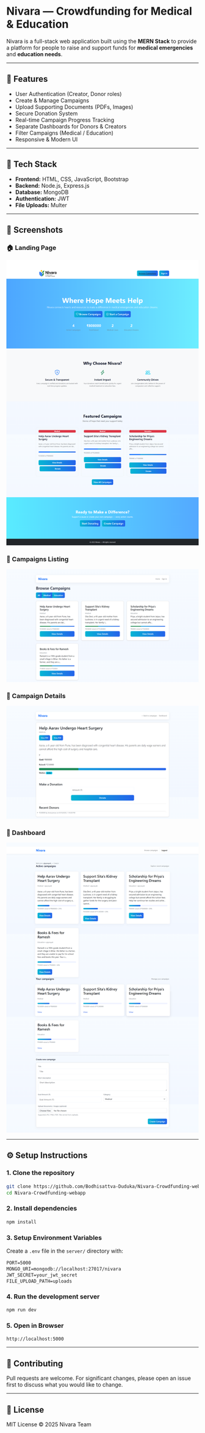 # Nivara — Crowdfunding for Medical & Education

Nivara is a full-stack web application built using the **MERN Stack** to provide a platform for people to raise and support funds for **medical emergencies** and **education needs**.

---

## 🚀 Features

- User Authentication (Creator, Donor roles)
- Create & Manage Campaigns
- Upload Supporting Documents (PDFs, Images)
- Secure Donation System
- Real-time Campaign Progress Tracking
- Separate Dashboards for Donors & Creators
- Filter Campaigns (Medical / Education)
- Responsive & Modern UI

---

## 📂 Tech Stack

- **Frontend:** HTML, CSS, JavaScript, Bootstrap  
- **Backend:** Node.js, Express.js  
- **Database:** MongoDB  
- **Authentication:** JWT  
- **File Uploads:** Multer  

---

## 📸 Screenshots

### 🏠 Landing Page  
![!\[Landing Page\]screencapture-localhost-5000-2025-09-14-13_16_42.png](screencapture-localhost-5000-2025-09-14-13_16_42.png)

### 📑 Campaigns Listing  
![Campaigns](screencapture-localhost-5000-campaigns-html-2025-09-14-13_17_18.png)

### 📄 Campaign Details  
![Campaign Details](screencapture-localhost-5000-campaign-details-html-2025-09-14-13_19_09.png)

### 🎯 Dashboard  
![Dashboard](screencapture-localhost-5000-dashboard-html-2025-09-14-13_18_19.png)

---

## ⚙️ Setup Instructions

### 1. Clone the repository
```bash
git clone https://github.com/Bodhisattva-Duduka/Nivara-Crowdfunding-webapp.git
cd Nivara-Crowdfunding-webapp
```

### 2. Install dependencies
```bash
npm install
```

### 3. Setup Environment Variables
Create a `.env` file in the `server/` directory with:
```env
PORT=5000
MONGO_URI=mongodb://localhost:27017/nivara
JWT_SECRET=your_jwt_secret
FILE_UPLOAD_PATH=uploads
```

### 4. Run the development server
```bash
npm run dev
```

### 5. Open in Browser
```
http://localhost:5000
```

---

## 🤝 Contributing

Pull requests are welcome. For significant changes, please open an issue first to discuss what you would like to change.

---

## 📜 License

MIT License © 2025 Nivara Team
